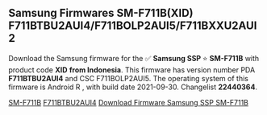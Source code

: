 <h2>Samsung Firmwares SM-F711B(XID) F711BTBU2AUI4/F711BOLP2AUI5/F711BXXU2AUI2</h2>
Download the Samsung firmware for the ✅ <strong>Samsung SSP </strong> ⭐ <strong>SM-F711B</strong> with product code <strong>XID</strong> <strong> from Indonesia</strong>. This firmware has version number PDA <strong>F711BTBU2AUI4</strong> and CSC F711BOLP2AUI5. The operating system of this firmware is Android R , with build date 2021-09-30. Changelist <strong>22440364</strong>.


[SM-F711B](https://samfirm.shop/samsung/model/SM-F711B)
[F711BTBU2AUI4](https://samfirm.shop/samsung/pda/F711BTBU2AUI4)
[Download Firmware Samsung SSP SM-F711B](https://samfirm.shop/samsung/firmware/462052)
